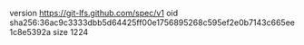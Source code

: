 version https://git-lfs.github.com/spec/v1
oid sha256:36ac9c3333dbb5d64425ff00e1756895268c595ef2e0b7143c665ee1c8e5392a
size 1224
